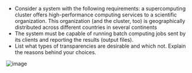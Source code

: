 * Consider a system with the following requirements: a supercomputing cluster offers high-performance computing services to a scientific organization. This organization (and the cluster, too) is geographically distributed across different countries in several continents
* The system must be capable of running batch computing jobs sent by its clients and reporting the results (output files).
* List what types of transparencies are desirable and which not. Explain the reasons behind your choices.

![image](https://user-images.githubusercontent.com/114572512/222148246-960df1de-4bd1-4950-b596-493ebaeb9636.png)
